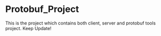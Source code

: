 # Protobuf_Project
This is the project which contains both client, server and protobuf tools project.
Keep Update!
